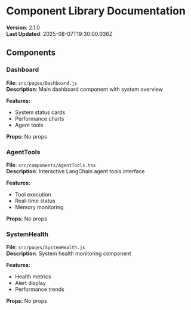 # Component Library Documentation

**Version**: 2.1.0  
**Last Updated**: 2025-08-07T19:30:00.036Z

## Components


### Dashboard

**File**: `src/pages/Dashboard.js`  
**Description**: Main dashboard component with system overview

**Features:**
- System status cards
- Performance charts
- Agent tools

**Props:**
No props


### AgentTools

**File**: `src/components/AgentTools.tsx`  
**Description**: Interactive LangChain agent tools interface

**Features:**
- Tool execution
- Real-time status
- Memory monitoring

**Props:**
No props


### SystemHealth

**File**: `src/pages/SystemHealth.js`  
**Description**: System health monitoring component

**Features:**
- Health metrics
- Alert display
- Performance trends

**Props:**
No props

